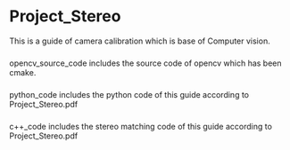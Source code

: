 # Project_Stereo
This is a guide of camera calibration which is base of Computer vision.
###

opencv_source_code  includes the source code of opencv which has been cmake.
###

python_code includes the python code of this guide according to Project_Stereo.pdf
###

c++_code includes the stereo matching code of this guide according to Project_Stereo.pdf


